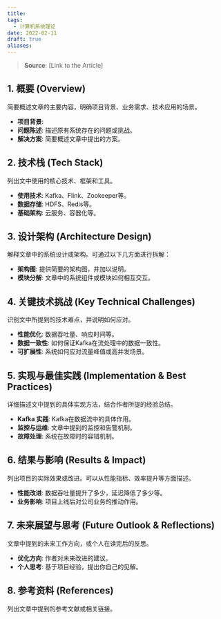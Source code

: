 ```yaml
---
title: 
tags:
  - 计算机系统理论
date: 2022-02-11
draft: true
aliases:
---
```


> **Source**: [Link to the Article]



## 1. 概要 (Overview)
简要概述文章的主要内容，明确项目背景、业务需求、技术应用的场景。

- **项目背景**:
- **问题陈述**: 描述原有系统存在的问题或挑战。
- **解决方案**: 简要概述文章中提出的方案。

## 2. 技术栈 (Tech Stack)
列出文中使用的核心技术、框架和工具。

- **使用技术**: Kafka、Flink、Zookeeper等。
- **数据存储**: HDFS、Redis等。
- **基础架构**: 云服务、容器化等。

## 3. 设计架构 (Architecture Design)
解释文章中的系统设计或架构。可通过以下几方面进行拆解：

- **架构图**: 提供简要的架构图，并加以说明。
- **模块分解**: 文章中的系统组件或模块如何相互交互。

## 4. 关键技术挑战 (Key Technical Challenges)
识别文中所提到的技术难点，并说明如何应对。

- **性能优化**: 数据吞吐量、响应时间等。
- **数据一致性**: 如何保证Kafka在流处理中的数据一致性。
- **可扩展性**: 系统如何应对流量峰值或高并发场景。

## 5. 实现与最佳实践 (Implementation & Best Practices)
详细描述文中提到的具体实现方法，结合作者所提的经验总结。

- **Kafka 实践**: Kafka在数据流中的具体作用。
- **监控与运维**: 文章中提到的监控和告警机制。
- **故障处理**: 系统在故障时的容错机制。

## 6. 结果与影响 (Results & Impact)
列出项目的实际效果或改进。可以从性能指标、效率提升等方面描述。

- **性能改进**: 数据吞吐量提升了多少，延迟降低了多少等。
- **业务影响**: 项目上线后对公司业务的推动作用。

## 7. 未来展望与思考 (Future Outlook & Reflections)
文章中提到的未来工作方向，或个人在读完后的反思。

- **优化方向**: 作者对未来改进的建议。
- **个人思考**: 基于项目经验，提出你自己的见解。

## 8. 参考资料 (References)
列出文章中提到的参考文献或相关链接。